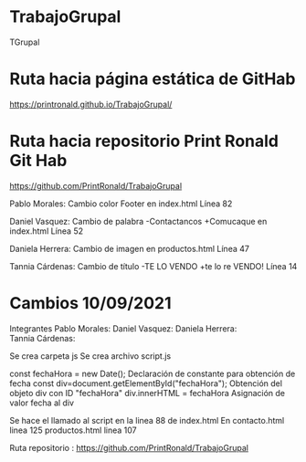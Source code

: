 # TrabajoGrupal
 TGrupal
# Ruta hacia página estática de GitHab
 https://printronald.github.io/TrabajoGrupal/

# Ruta hacia repositorio Print Ronald Git Hab

https://github.com/PrintRonald/TrabajoGrupal

Pablo Morales: Cambio color Footer en index.html
Línea 82

Daniel Vasquez: Cambio de palabra -Contactancos +Comucaque en index.html
Línea 52 

Daniela Herrera: Cambio de imagen en productos.html 
Línea 47

Tannia Cárdenas: Cambio de título -TE LO VENDO +te lo re VENDO!
Línea 14

# Cambios 10/09/2021

Integrantes
Pablo Morales: 
Daniel Vasquez: 
Daniela Herrera:  
Tannia Cárdenas: 


Se crea carpeta js
Se crea archivo script.js

const fechaHora = new Date(); Declaración de constante para obtención de fecha
const div=document.getElementById("fechaHora"); Obtención del objeto div con ID "fechaHora"
div.innerHTML = fechaHora Asignación de valor fecha al div

<script src="./js/script.js"></script> 
Se hace el llamado al script en la linea 88 de index.html
En contacto.html linea 125
productos.html linea 107
<div id="fechaHora" class="container"></div> 


Ruta repositorio : https://github.com/PrintRonald/TrabajoGrupal
